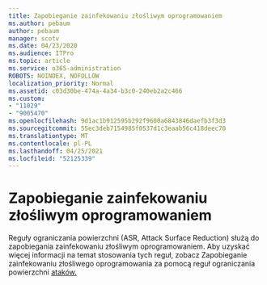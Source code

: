 ```yaml
---
title: Zapobieganie zainfekowaniu złośliwym oprogramowaniem
ms.author: pebaum
author: pebaum
manager: scotv
ms.date: 04/23/2020
ms.audience: ITPro
ms.topic: article
ms.service: o365-administration
ROBOTS: NOINDEX, NOFOLLOW
localization_priority: Normal
ms.assetid: c03d30be-474a-4a34-b3c0-240eb2a2c466
ms.custom:
- "11029"
- "9005470"
ms.openlocfilehash: 9d1ac1b912595b292f9600a6843846daefb3f3d3
ms.sourcegitcommit: 55ec3deb7154985f0537d1c3eaab56c418deec70
ms.translationtype: MT
ms.contentlocale: pl-PL
ms.lasthandoff: 04/25/2021
ms.locfileid: "52125339"
---
```

# <a name="prevent-malware-infection"></a>Zapobieganie zainfekowaniu złośliwym oprogramowaniem

Reguły ograniczania powierzchni (ASR, Attack Surface Reduction) służą do zapobiegania zainfekowaniu złośliwym oprogramowaniem. Aby uzyskać więcej informacji na temat stosowania tych reguł, zobacz Zapobieganie zainfekowaniu złośliwego oprogramowania za pomocą reguł ograniczania powierzchni [ataków.](https://docs.microsoft.com/microsoft-365/security/defender-endpoint/attack-surface-reduction?view=o365-worldwide#attack-surface-reduction-rules)